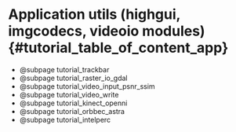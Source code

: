 Application utils (highgui, imgcodecs, videoio modules) {#tutorial_table_of_content_app}
=======================================================

-   @subpage tutorial_trackbar
-   @subpage tutorial_raster_io_gdal
-   @subpage tutorial_video_input_psnr_ssim
-   @subpage tutorial_video_write
-   @subpage tutorial_kinect_openni
-   @subpage tutorial_orbbec_astra
-   @subpage tutorial_intelperc
